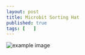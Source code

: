 ```yaml
---
layout: post
title: Microbit Sorting Hat
published: true
tags: [   ]
---
```



![example image](/img/posts/microbit/example-image.webp)
